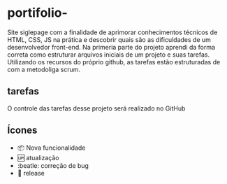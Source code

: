 # portifolio-
Site siglepage com a finalidade de aprimorar conhecimentos técnicos de HTML, CSS, JS na prática e descobrir quais são as dificuldades de um desenvolvedor front-end. Na primeria parte do projeto aprendi da forma correta como estruturar arquivos iniciais de um projeto e suas tarefas. Utilizando os recursos do próprio github, as tarefas estão estruturadas de com a metodoliga scrum.

## tarefas
O controle das tarefas desse projeto será realizado no GitHub
## Ícones

- :package: Nova funcionalidade 
- :up: atualização
- :beatle: correção de bug
- :checkered_flag: release

